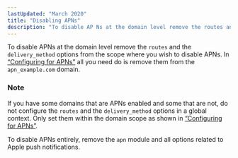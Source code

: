 ```yaml
---
lastUpdated: "March 2020"
title: "Disabling APNs"
description: "To disable AP Ns at the domain level remove the routes and the delivery method options from the scope where you wish to disable AP Ns In Example 3 1 Configuring for AP Ns all you need do is remove them from the apn example com domain If you have..."
---
```


To disable APNs at the domain level remove the `routes` and the `delivery_method` options from the scope where you wish to disable APNs. In [“Configuring for APNs”](/momentum/3/3-push/apns-using#apns.configuring.apns) all you need do is remove them from the `apn_example.com` domain.

### Note

If you have some domains that are APNs enabled and some that are not, do not configure the `routes` and the `delivery_method` options in a global context. Only set them within the domain scope as shown in [“Configuring for APNs”](/momentum/3/3-push/apns-using#apns.configuring.apns).

To disable APNs entirely, remove the `apn` module and all options related to Apple push notifications.